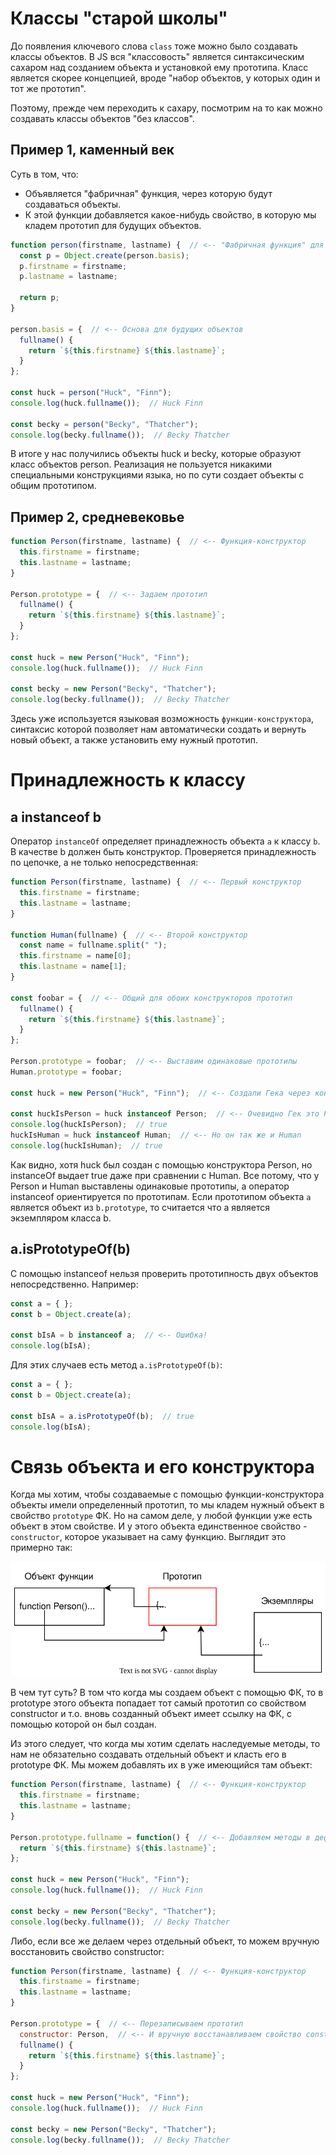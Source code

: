 # Классы "старой школы"

До появления ключевого слова `class` тоже можно было создавать классы объектов. В JS вся "классовость" является синтаксическим сахаром над созданием объекта и установкой ему прототипа. Класс является скорее концепцией, вроде "набор объектов, у которых один и тот же прототип".

Поэтому, прежде чем переходить к сахару, посмотрим на то как можно создавать классы объектов "без классов".

## Пример 1, каменный век

Суть в том, что:

* Объявляется "фабричная" функция, через которую будут создаваться объекты.
* К этой функции добавляется какое-нибудь свойство, в которую мы кладем прототип для будущих объектов.

```javascript
function person(firstname, lastname) {  // <-- "Фабричная функция" для производства объектов
  const p = Object.create(person.basis);
  p.firstname = firstname;
  p.lastname = lastname;

  return p;
}

person.basis = {  // <-- Основа для будущих объектов
  fullname() {
    return `${this.firstname} ${this.lastname}`;
  }
};

const huck = person("Huck", "Finn");
console.log(huck.fullname());  // Huck Finn

const becky = person("Becky", "Thatcher");
console.log(becky.fullname());  // Becky Thatcher
```

В итоге у нас получились объекты huck и becky, которые образуют класс объектов person. Реализация не пользуется никакими специальными конструкциями языка, но по сути создает объекты с общим прототипом.

## Пример 2, средневековье

```javascript
function Person(firstname, lastname) {  // <-- Функция-конструктор
  this.firstname = firstname;
  this.lastname = lastname;
}

Person.prototype = {  // <-- Задаем прототип
  fullname() {
    return `${this.firstname} ${this.lastname}`;
  }
};

const huck = new Person("Huck", "Finn");
console.log(huck.fullname());  // Huck Finn

const becky = new Person("Becky", "Thatcher");
console.log(becky.fullname());  // Becky Thatcher
```

Здесь уже используется языковая возможность `функции-конструктора`, синтаксис которой позволяет нам автоматически создать и вернуть новый объект, а также установить ему нужный прототип.

# Принадлежность к классу

## a instanceof b

Оператор `instanceOf` определяет принадлежность объекта `a` к классу `b`. В качестве b должен быть конструктор. Проверяется принадлежность по цепочке, а не только непосредственная:

```javascript
function Person(firstname, lastname) {  // <-- Первый конструктор
  this.firstname = firstname;
  this.lastname = lastname;
}

function Human(fullname) {  // <-- Второй конструктор
  const name = fullname.split(" ");
  this.firstname = name[0];
  this.lastname = name[1];
}

const foobar = {  // <-- Общий для обоих конструкторов прототип
  fullname() {
    return `${this.firstname} ${this.lastname}`;
  }
};

Person.prototype = foobar;  // <-- Выставим одинаковые прототипы
Human.prototype = foobar;

const huck = new Person("Huck", "Finn");  // <-- Создали Гека через конструктор Person

const huckIsPerson = huck instanceof Person;  // <-- Очевидно Гек это Person
console.log(huckIsPerson);  // true
huckIsHuman = huck instanceof Human;  // <-- Но он так же и Human
console.log(huckIsHuman);  // true
```

Как видно, хотя huck был создан с помощью конструктора Person, но instanceOf выдает true даже при сравнении с Human. Все потому, что у Person и Human выставлены одинаковые прототипы, а оператор instanceof ориентируется по прототипам. Если прототипом объекта `a` является объект из `b.prototype`, то считается что a является экземпляром класса b.

## a.isPrototypeOf(b)

С помощью instanceof нельзя проверить прототипность двух объектов непосредственно. Например:

```javascript
const a = { };
const b = Object.create(a);

const bIsA = b instanceof a;  // <-- Ошибка!
console.log(bIsA);
```

Для этих случаев есть метод `a.isPrototypeOf(b)`:

```javascript
const a = { };
const b = Object.create(a);

const bIsA = a.isPrototypeOf(b);  // true
console.log(bIsA);
```

# Связь объекта и его конструктора

Когда мы хотим, чтобы создаваемые с помощью функции-конструктора объекты имели определенный прототип, то мы кладем нужный объект в свойство `prototype` ФК. Но на самом деле, у любой функции уже есть объект в этом свойстве. И у этого объекта единственное свойство - `constructor`, которое указывает на саму функцию. Выглядит это примерно так:

![proto-constr-relation.drawio](img/proto-constr-relation.drawio.svg)

В чем тут суть? В том что когда мы создаем объект с помощью ФК, то в prototype этого объекта попадает тот самый прототип со свойством constructor и т.о. вновь созданный объект имеет ссылку на ФК, с помощью которой он был создан.

Из этого следует, что когда мы хотим сделать наследуемые методы, то нам не обязательно создавать отдельный объект и класть его в prototype ФК. Мы можем добавлять их в уже имеющийся там объект:

```javascript
function Person(firstname, lastname) {  // <-- Функция-конструктор
  this.firstname = firstname;
  this.lastname = lastname;
}

Person.prototype.fullname = function() {  // <-- Добавляем методы в дефолтный прототип
  return `${this.firstname} ${this.lastname}`;
};

const huck = new Person("Huck", "Finn");
console.log(huck.fullname());  // Huck Finn

const becky = new Person("Becky", "Thatcher");
console.log(becky.fullname());  // Becky Thatcher
```

Либо, если все же делаем через отдельный объект, то можем вручную восстановить свойство constructor:

```javascript
function Person(firstname, lastname) {  // <-- Функция-конструктор
  this.firstname = firstname;
  this.lastname = lastname;
}

Person.prototype = {  // <-- Перезаписываем прототип
  constructor: Person,  // <-- И вручную восстанавливаем свойство constructor
  fullname() {
    return `${this.firstname} ${this.lastname}`;
  }
};

const huck = new Person("Huck", "Finn");
console.log(huck.fullname());  // Huck Finn

const becky = new Person("Becky", "Thatcher");
console.log(becky.fullname());  // Becky Thatcher
```

